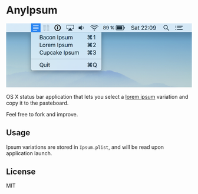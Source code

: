 # AnyIpsum

![Screenshot of AnyIpsum in action](screenshot.png)

OS X status bar application that lets you select a
[lorem ipsum](https://en.wikipedia.org/wiki/Lorem_ipsum) variation and copy it
to the pasteboard.

Feel free to fork and improve.

## Usage

Ipsum variations are stored in `Ipsum.plist`, and will be read upon application
launch.

## License

MIT
